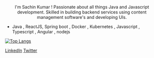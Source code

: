 <p align="center"> I'm Sachin Kumar ! Passionate about all things Java and Javascript development. 
Skilled in building backend services using content management software's and developing UIs. </p> 

- Java , ReactJS, Spring boot , Docker , Kubernetes , Javascript , Typescript , Angular , nodejs

[![Top Langs](https://github-readme-stats.vercel.app/api/top-langs/?username=sachinkumar579)](https://github.com/sachinkumar579/github-readme-stats)

[LinkedIn](https://www.linkedin.com/in/sachuration/)  [Twitter](https://twitter.com/sachuration)
